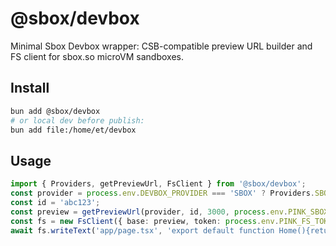 # @sbox/devbox

Minimal Sbox Devbox wrapper: CSB-compatible preview URL builder and FS client for sbox.so microVM sandboxes.

## Install

```bash
bun add @sbox/devbox
# or local dev before publish:
bun add file:/home/et/devbox
```

## Usage

```ts
import { Providers, getPreviewUrl, FsClient } from '@sbox/devbox';
const provider = process.env.DEVBOX_PROVIDER === 'SBOX' ? Providers.SBOX : Providers.CSB;
const id = 'abc123';
const preview = getPreviewUrl(provider, id, 3000, process.env.PINK_SBOX_DOMAIN || 'sbox.so');
const fs = new FsClient({ base: preview, token: process.env.PINK_FS_TOKEN });
await fs.writeText('app/page.tsx', 'export default function Home(){return (<main><h1>Sbox</h1></main>)}');
```
